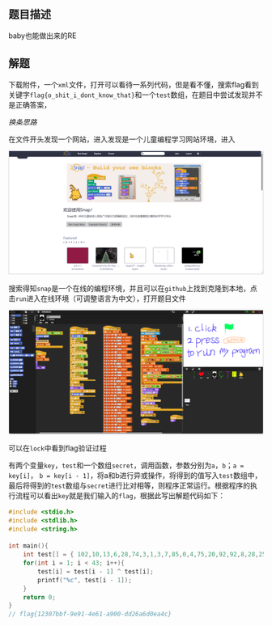 ## 题目描述

baby也能做出来的RE

## 解题

下载附件，一个`xml`文件，打开可以看待一系列代码，但是看不懂，搜索flag看到关键字`flag{o_shit_i_dont_know_that}`和一个`test`数组，在题目中尝试发现并不是正确答案，

*换条思路*

在文件开头发现一个网站，进入发现是一个儿童编程学习网站环境，进入

![image-20240220154834343](assets/BabyRE/img/image-20240220154834343.png)

搜索得知`snap`是一个在线的编程环境，并且可以在`github`上找到克隆到本地，点击`run`进入在线环境（可调整语言为中文），打开题目文件

![image-20240220154839339](assets/BabyRE/img/image-20240220154839339.png)

可以在`lock`中看到flag验证过程

有两个变量`key`，`test`和一个数组`secret`，调用函数，参数分别为`a`，`b`；`a = key[i]`， `b = key[i - 1]`，将a和b进行异或操作，将得到的值写入`test`数组中，最后将得到的`test`数组与`secret`进行比对相等，则程序正常运行。根据程序的执行流程可以看出`key`就是我们输入的`flag`，根据此写出解题代码如下：

```c
#include <stdio.h>
#include <stdlib.h>
#include <string.h>

int main(){
    int test[] = { 102,10,13,6,28,74,3,1,3,7,85,0,4,75,20,92,92,8,28,25,81,83,7,28,76,88,9,0,29,73,0,86,4,87,87,82,84,85,4,85,87,30 };
    for(int i = 1; i < 43; i++){
        test[i] = test[i - 1] ^ test[i];
        printf("%c", test[i - 1]);
    }
    return 0;
}
// flag{12307bbf-9e91-4e61-a900-dd26a6d0ea4c}
```

